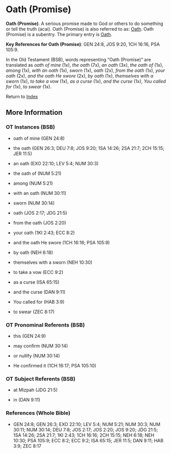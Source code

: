 # Oath (Promise)
**Oath (Promise)**. 
A serious promise made to God or others to do something or tell the truth (acai). 
Oath (Promise) is also referred to as: 
[Oath](Oath.md). 
Oath (Promise) is a subentry. The primary entry is 
[Oath](Oath.md). 


**Key References for Oath (Promise)**: 
GEN 24:8, JOS 9:20, 1CH 16:16, PSA 105:9. 


In the Old Testament (BSB), words representing “Oath (Promise)” are translated as 
*oath of mine* (1x), *the oath* (7x), *an oath* (3x), *the oath of* (1x), *among* (1x), *with an oath* (1x), *sworn* (1x), *oath* (2x), *from the oath* (1x), *your oath* (2x), *and the oath He swore* (2x), *by oath* (1x), *themselves with a sworn* (1x), *to take a vow* (1x), *as a curse* (1x), *and the curse* (1x), *You called for* (1x), *to swear* (1x). 




Return to [Index](00-Index.md)

## More Information

### OT Instances (BSB)

* oath of mine (GEN 24:8)

* the oath (GEN 26:3; DEU 7:8; JOS 9:20; 1SA 14:26; 2SA 21:7; 2CH 15:15; JER 11:5)

* an oath (EXO 22:10; LEV 5:4; NUM 30:3)

* the oath of (NUM 5:21)

* among (NUM 5:21)

* with an oath (NUM 30:11)

* sworn (NUM 30:14)

* oath (JOS 2:17; JDG 21:5)

* from the oath (JOS 2:20)

* your oath (1KI 2:43; ECC 8:2)

* and the oath He swore (1CH 16:16; PSA 105:9)

* by oath (NEH 6:18)

* themselves with a sworn (NEH 10:30)

* to take a vow (ECC 9:2)

* as a curse (ISA 65:15)

* and the curse (DAN 9:11)

* You called for (HAB 3:9)

* to swear (ZEC 8:17)



### OT Pronominal Referents (BSB)

* this (GEN 24:9)

* may confirm (NUM 30:14)

* or nullify (NUM 30:14)

* He confirmed it (1CH 16:17; PSA 105:10)



### OT Subject Referents (BSB)

* at Mizpah (JDG 21:5)

* in (DAN 9:11)



### References (Whole Bible)

* GEN 24:8; GEN 26:3; EXO 22:10; LEV 5:4; NUM 5:21; NUM 30:3; NUM 30:11; NUM 30:14; DEU 7:8; JOS 2:17; JOS 2:20; JOS 9:20; JDG 21:5; 1SA 14:26; 2SA 21:7; 1KI 2:43; 1CH 16:16; 2CH 15:15; NEH 6:18; NEH 10:30; PSA 105:9; ECC 8:2; ECC 9:2; ISA 65:15; JER 11:5; DAN 9:11; HAB 3:9; ZEC 8:17



